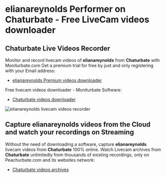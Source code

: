 # elianareynolds Performer on Chaturbate - Free LiveCam videos downloader

## Chaturbate Live Videos Recorder

Monitor and record livecam videos of **elianareynolds** from **Chaturbate** with Moniturbate.com
Get a premium trial for free by just and only registering with your Email address:
* [elianareynolds Premium videos downloader](https://moniturbate.com/request-demo-licence-key.html)

Free livecam videos downloader - Moniturbate Software:
* [Chaturbate videos downloader](https://moniturbate.com/moniturbate-download-software.html)

![elianareynolds livecam videos recorder](https://peachurnet.com/templates/moniturbate-software.png)


## Capture elianareynolds videos from the Cloud and watch your recordings on Streaming

Without the need of downloading a software, capture **elianareynolds** livecam videos from **Chaturbate** 100% online.
Watch Livecam archives from **Chaturbate** unlimitedly from thousands of existing recordings, only on Peachurbate.com and its websites network:
* [Chaturbate videos archives](https://peachurnet.com/)